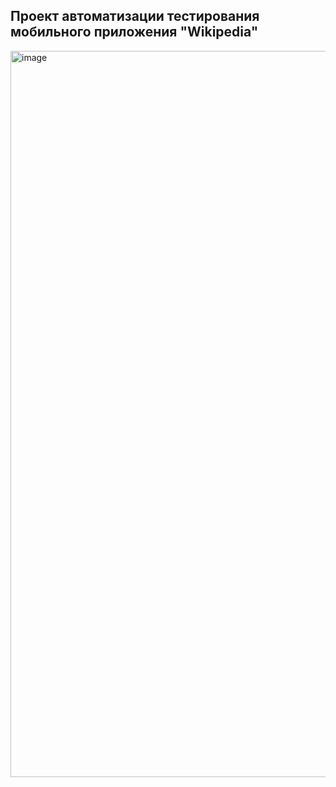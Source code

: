 ## Проект автоматизации тестирования мобильного приложения "Wikipedia"
<img width="1162" alt="image" src="https://user-images.githubusercontent.com/109241600/207922538-dab0b3f0-a6e6-4474-8e1d-7b4f6d1f0daa.png">

